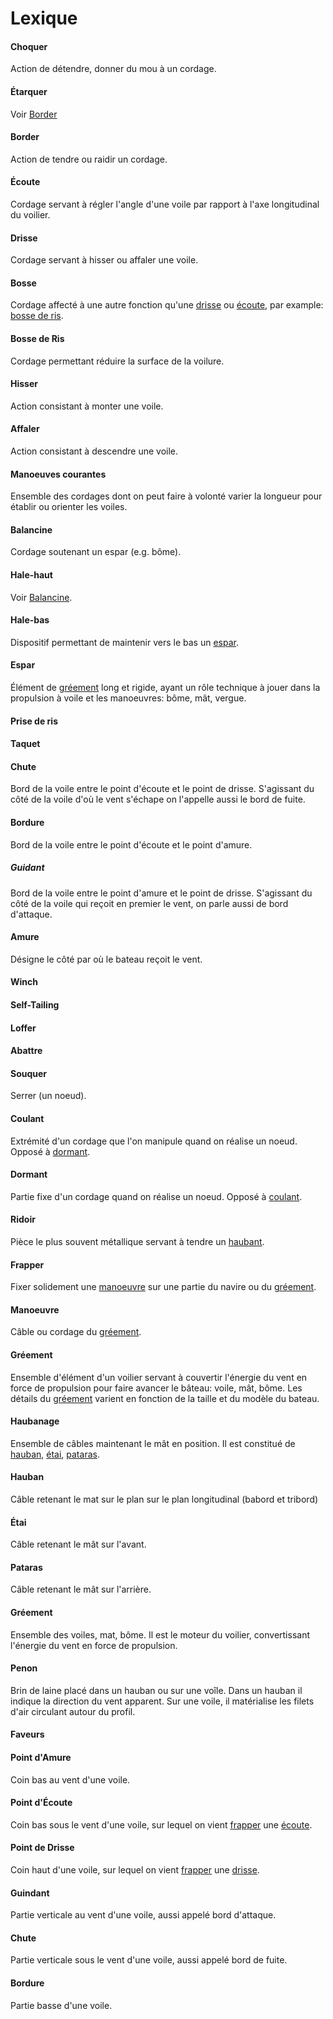# Lexique

#### Choquer

Action de détendre, donner du mou à un cordage.

#### Étarquer

Voir [Border](#border)

#### Border

Action de tendre ou raidir un cordage.

#### Écoute

Cordage servant à régler l'angle d'une voile par rapport à l'axe longitudinal du voilier.

#### Drisse

Cordage servant à hisser ou affaler une voile.

#### Bosse

Cordage affecté à une autre fonction qu'une [drisse](#drisse) ou [écoute](#écoute), par example: [bosse de ris](#bosse-de-ris).

#### Bosse de Ris

Cordage permettant réduire la surface de la voilure.

#### Hisser

Action consistant à monter une voile.

#### Affaler

Action consistant à descendre une voile.

#### Manoeuves courantes

Ensemble des cordages dont on peut faire à volonté varier la longueur pour établir ou orienter les voiles.

#### Balancine

Cordage soutenant un espar (e.g. bôme).

#### Hale-haut

Voir [Balancine](#balancine).

#### Hale-bas

Dispositif permettant de maintenir vers le bas un [espar](#espar).

#### Espar

Élément de [gréement](#gréement) long et rigide, ayant un rôle technique à jouer dans la propulsion à voile et les manoeuvres: bôme, mât, vergue.

#### Prise de ris

#### Taquet

#### Chute

Bord de la voile entre le point d'écoute et le point de drisse. S'agissant du côté de la voile d'où le vent s'échape on l'appelle aussi le bord de fuite.

#### Bordure

Bord de la voile entre le point d'écoute et le point d'amure.

##### Guidant

Bord de la voile entre le point d'amure et le point de drisse. S'agissant du côté de la voile qui reçoit en premier le vent, on parle aussi de bord d'attaque.

#### Amure

Désigne le côté par où le bateau reçoit le vent.

#### Winch

#### Self-Tailing

#### Loffer

#### Abattre

#### Souquer

Serrer (un noeud).

#### Coulant

Extrémité d'un cordage que l'on manipule quand on réalise un noeud. Opposé à [dormant](#dormant).

#### Dormant

Partie fixe d'un cordage quand on réalise un noeud. Opposé à [coulant](#coulant).

#### Ridoir

Pièce le plus souvent métallique servant à tendre un [haubant](#haubant).

#### Frapper

Fixer solidement une [manoeuvre](#manoeuvre) sur une partie du navire ou du [gréement](#gréement).

#### Manoeuvre

Câble ou cordage du [gréement](#gréement).

#### Gréement

Ensemble d'élément d'un voilier servant à couvertir l'énergie du vent en force de propulsion pour faire avancer le bâteau:
voile, mât, bôme. Les détails du [gréement](#gréement) varient en fonction de la taille et du modèle du bateau.

#### Haubanage

Ensemble de câbles maintenant le mât en position. Il est constitué de [hauban](#hauban), [étai](#étai), [pataras](#pataras).

#### Hauban

Câble retenant le mat sur le plan sur le plan longitudinal (babord et tribord)

#### Étai

Câble retenant le mât sur l'avant.

#### Pataras

Câble retenant le mât sur l'arrière.

#### Gréement

Ensemble des voiles, mat, bôme. Il est le moteur du voilier, convertissant l'énergie du vent en force de propulsion.

#### Penon

Brin de laine placé dans un hauban ou sur une voîle. Dans un hauban il indique la direction du vent apparent. Sur une voile, il matérialise les filets d'air circulant autour du profil.

#### Faveurs

#### Point d'Amure

Coin bas au vent d'une voile.

#### Point d'Écoute

Coin bas sous le vent d'une voile, sur lequel on vient [frapper](#frapper) une [écoute](#écoute).

#### Point de Drisse

Coin haut d'une voile, sur lequel on vient [frapper](#frapper) une [drisse](#drisse).

#### Guindant

Partie verticale au vent d'une voile, aussi appelé bord d'attaque.

#### Chute

Partie verticale sous le vent d'une voile, aussi appelé bord de fuite.

#### Bordure

Partie basse d'une voile.
